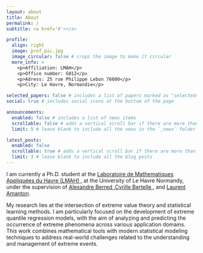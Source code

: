 ```yaml
---
layout: about
title: About
permalink: /
subtitle: <a href='#'></a>

profile:
  align: right
  image: prof_pic.jpg
  image_circular: false # crops the image to make it circular
  more_info: >
    <p>Affiliation: LMAH</p>
    <p>Office number: G012</p>
    <p>Adress: 25 rue Philippe Lebon 76600</p>
    <p>City: Le Havre, Normandie</p>

selected_papers: false # includes a list of papers marked as "selected={true}"
social: true # includes social icons at the bottom of the page

announcements:
  enabled: false # includes a list of news items
  scrollable: false # adds a vertical scroll bar if there are more than 3 news items
  limit: 5 # leave blank to include all the news in the `_news` folder

latest_posts:
  enabled: false
  scrollable: true # adds a vertical scroll bar if there are more than 3 new posts items
  limit: 3 # leave blank to include all the blog posts
---
```


I am currently a Ph.D. student at the <a href='https://ufr-st.univ-lehavre.fr/spip.php?article23'>Laboratoire de Mathematiques Appliquées du Havre (LMAH) </a>, at the University of Le Havre Normandy, under the supervision of <a href='https://cyrillebertelle.fr'>Alexandre Berred </a> ,<a href='https://cyrillebertelle.fr'>Cyrille Bertelle </a> , and <a href='https://cyrillebertelle.fr'> Laurent Amanton</a>.

My research lies at the intersection of extreme value theory and statistical learning methods. I am particularly focused on the development of extreme quantile regression models, with the aim of analyzing and predicting the occurrence of extreme phenomena across various application domains. This work combines mathematical tools with modern statistical modeling techniques to address real-world challenges related to the understanding and management of extreme events.
